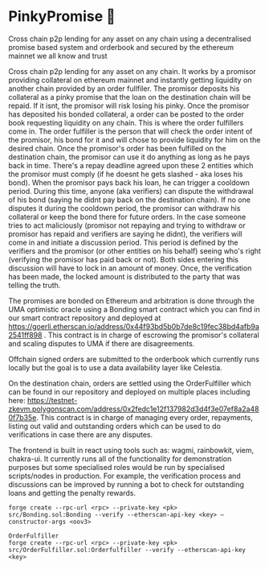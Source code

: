 # PinkyPromise 🤙

Cross chain p2p lending for any asset on any chain using a decentralised promise based system and orderbook and secured by the ethereum mainnet we all know and trust


Cross chain p2p lending for any asset on any chain. It works by a promisor providing collateral on ethereum mainnet and instantly getting liquidity on another chain provided by an order fullfiler. The promisor deposits his collateral as a pinky promise that the loan on the destination chain will be repaid. If it isnt, the promisor will risk losing his pinky. 
Once the promisor has deposited his bonded collateral, a order can be posted to the order book requesting liquidity on any chain. This is where the order fulfillers come in. The order fulfiller is the person that will check the order intent of the promisor, his bond for it and will chose to provide liquidity for him on the desired chain. 
Once the promisor's order has been fulfilled on the destination chain, the promisor can use it do anything as long as he pays back in time. There's a repay deadline agreed upon these 2 entities which the promisor must comply (if he doesnt he gets slashed - aka loses his bond). 
When the promisor pays back his loan, he can trigger a cooldown period. During this time, anyone (aka verifiers) can dispute the withdrawal of his bond (saying he didnt pay back on the destination chain). If no one disputes it during the cooldown period, the promisor can withdraw his collateral or keep the bond there for future orders.
In the case someone tries to act maliciously (promisor not repaying and trying to withdraw or promisor has repaid and verifiers are saying he didnt), the verifiers will come in and initiate a discussion period. 
This period is defined by the verifiers and the promisor (or other entities on his behalf) seeing who's right (verifying the promisor has paid back or not). Both sides entering this discussion will have to lock in an amount of money. Once, the verification has been made, the locked amount is distributed to the party that was telling the truth.

The promises are bonded on Ethereum and arbitration is done through the UMA optimistic oracle using a Bonding smart contract which you can find in our smart contract repository and deployed at https://goerli.etherscan.io/address/0x44f93bd5b0b7de8c19fec38bd4afb9a2541ff898 . This contract is in charge of escrowing the promisor's collateral and scaling disputes to UMA if there are disagreements.

Offchain signed orders are submitted to the orderbook which currently runs locally but the goal is to use a data availability layer like Celestia.

On the destination chain, orders are settled using the OrderFulfiller which can be found in our repository and deployed on multiple places including here: https://testnet-zkevm.polygonscan.com/address/0x2fedc1e12f137982d3d4f3e07ef8a2a480f7b35e. This contract is in charge of managing every order, repayments, listing out valid and outstanding orders which can be used to do verifications in case there are any disputes.

The frontend is built in react using tools such as: wagmi, rainbowkit, viem, chakra-ui. It currently runs all of the functionality for demonstration purposes but some specialised roles would be run by specialised scripts/nodes in production.
For example, the verification process and discussions can be improved by running a bot to check for outstanding loans and getting the penalty rewards.

```
forge create --rpc-url <rpc> --private-key <pk> src/Bonding.sol:Bonding --verify --etherscan-api-key <key> —constructor-args <oov3>
```

```
OrderFulfiller
forge create --rpc-url <rpc> --private-key <pk> src/OrderFulfiller.sol:Orderfulfiller --verify --etherscan-api-key <key>
```
